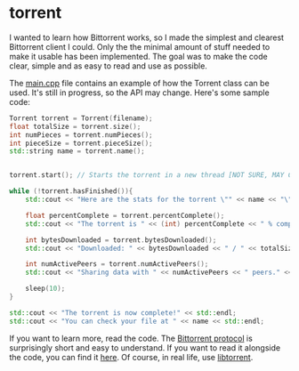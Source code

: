 # torrent

I wanted to learn how Bittorrent works, so I made the simplest and clearest Bittorrent client I could.
Only the the minimal amount of stuff needed to make it usable has been implemented.
The goal was to make the code clear, simple and as easy to read and use as possible.

The [main.cpp](https://github.com/harokb/torrent/blob/master/main.cpp) file contains an example of how the Torrent class can be used. It's still in progress, so the API may change.
Here's some sample code:

```cpp
Torrent torrent = Torrent(filename);
float totalSize = torrent.size();
int numPieces = torrent.numPieces();
int pieceSize = torrent.pieceSize();
std::string name = torrent.name();


torrent.start(); // Starts the torrent in a new thread [NOT SURE, MAY CHANGE]

while (!torrent.hasFinished()){
    std::cout << "Here are the stats for the torrent \"" << name << "\"" << std::endl;

    float percentComplete = torrent.percentComplete();
    std::cout << "The torrent is " << (int) percentComplete << " % complete" << std::endl;

    int bytesDownloaded = torrent.bytesDownloaded();
    std::cout << "Downloaded: " << bytesDownloaded << " / " << totalSize << std::endl;

    int numActivePeers = torrent.numActivePeers();
    std::cout << "Sharing data with " << numActivePeers << " peers." << std::endl;

    sleep(10);
}

std::cout << "The torrent is now complete!" << std::endl;
std::cout << "You can check your file at " << name << std::endl;
```

If you want to learn more, read the code. The [Bittorrent protocol](https://wiki.theory.org/BitTorrentSpecification) is surprisingly short 
and easy to understand. If you want to read it alongside the code, you can find it [here](https://wiki.theory.org/BitTorrentSpecification).
Of course, in real life, use [libtorrent](https://github.com/arvidn/libtorrent).
